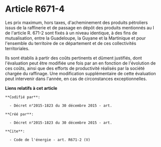 # Article R671-4

Les prix maximum, hors taxes, d'acheminement des produits pétroliers issus de la raffinerie et de passage en dépôt des
produits mentionnés au I de l'article R. 671-2 sont fixés à un niveau identique, à des fins de mutualisation, entre la
Guadeloupe, la Guyane et la Martinique et pour l'ensemble du territoire de ce département et de ces collectivités
territoriales. 

Ils sont établis à partir des coûts pertinents et dûment justifiés, dont l'évaluation peut être modifiée une fois par an en
fonction de l'évolution de ces coûts, ainsi que des efforts de productivité réalisés par la société chargée du raffinage. Une
modification supplémentaire de cette évaluation peut intervenir dans l'année, en cas de circonstances exceptionnelles.

**Liens relatifs à cet article**

	**Codifié par**:

	  - Décret n°2015-1823 du 30 décembre 2015 - art.

	**Créé par**:

	  - Décret n°2015-1823 du 30 décembre 2015 - art.

	**Cite**:

	  - Code de l'énergie - art. R671-2 (V)
